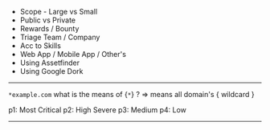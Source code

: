 
- Scope - Large vs Small
- Public vs Private
- Rewards / Bounty
- Triage Team / Company
- Acc to Skills
- Web App / Mobile App / Other's
- Using Assetfinder
- Using Google Dork

---

`*example.com` what is the means of {`*`} ?
=> means all domain's { wildcard }

p1: Most Critical
p2: High Severe
p3: Medium
p4: Low

---

